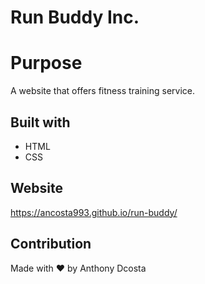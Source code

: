 # Run Buddy Inc.

# Purpose
A website that offers fitness training service.

## Built with
* HTML
* CSS

## Website
https://ancosta993.github.io/run-buddy/

## Contribution
Made with ❤️ by Anthony Dcosta
